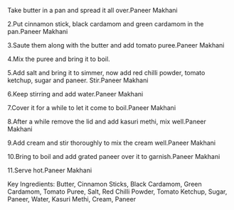Take butter in a pan and spread it all over.Paneer Makhani

2.Put cinnamon stick, black cardamom and green cardamom in the pan.Paneer Makhani

3.Saute them along with the butter and add tomato puree.Paneer Makhani

4.Mix the puree and bring it to boil.

5.Add salt and bring it to simmer, now add red chilli powder, tomato ketchup, sugar and paneer. Stir.Paneer Makhani

6.Keep stirring and add water.Paneer Makhani

7.Cover it for a while to let it come to boil.Paneer Makhani

8.After a while remove the lid and add kasuri methi, mix well.Paneer Makhani

9.Add cream and stir thoroughly to mix the cream well.Paneer Makhani

10.Bring to boil and add grated paneer over it to garnish.Paneer Makhani

11.Serve hot.Paneer Makhani

Key Ingredients: Butter, Cinnamon Sticks, Black Cardamom, Green Cardamom, Tomato Puree, Salt, Red Chilli Powder, Tomato Ketchup, Sugar, Paneer, Water, Kasuri Methi, Cream, Paneer
